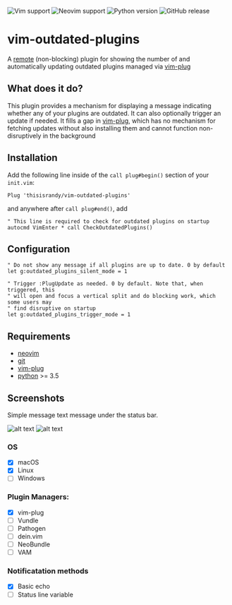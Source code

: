 ![Vim support](https://img.shields.io/badge/vim-unsupported-red.svg?style=flat-square)
![Neovim support](https://img.shields.io/badge/neovim-supported-green.svg?style=flat-square)
![Python version](https://img.shields.io/badge/python-%5E3.5-yellow?style=flat-square)
![GitHub release](https://img.shields.io/github/v/release/thisisrandy/vim-outdated-plugins?style=flat-square)

# vim-outdated-plugins

A [remote](https://pynvim.readthedocs.io/en/latest/usage/remote-plugins.html)
(non-blocking) plugin for showing the number of and automatically updating
outdated plugins managed via [vim-plug](https://github.com/junegunn/vim-plug)

## What does it do?

This plugin provides a mechanism for displaying a message indicating whether any
of your plugins are outdated. It can also optionally trigger an update if
needed. It fills a gap in [vim-plug](https://github.com/junegunn/vim-plug),
which has no mechanism for fetching updates without also installing them and
cannot function non-disruptively in the background

## Installation

Add the following line inside of the `call plug#begin()` section of your
`init.vim`:

```vim
Plug 'thisisrandy/vim-outdated-plugins'
```

and anywhere after `call plug#end()`, add

```vim
" This line is required to check for outdated plugins on startup
autocmd VimEnter * call CheckOutdatedPlugins()
```

## Configuration

```vim
" Do not show any message if all plugins are up to date. 0 by default
let g:outdated_plugins_silent_mode = 1

" Trigger :PlugUpdate as needed. 0 by default. Note that, when triggered, this
" will open and focus a vertical split and do blocking work, which some users may
" find disruptive on startup
let g:outdated_plugins_trigger_mode = 1
```

## Requirements

- [neovim](https://neovim.io/)
- [git](https://git-scm.com)
- [vim-plug](https://github.com/junegunn/vim-plug)
- [python](https://www.python.org/) >= 3.5

## Screenshots

Simple message text message under the status bar.

![alt text](https://raw.githubusercontent.com/semanser/vim-outdated-plugins/master/images/outdated.png)
![alt text](https://raw.githubusercontent.com/semanser/vim-outdated-plugins/master/images/updated.png)

### OS

- [x] macOS
- [x] Linux
- [ ] Windows

### Plugin Managers:

- [x] vim-plug
- [ ] Vundle
- [ ] Pathogen
- [ ] dein.vim
- [ ] NeoBundle
- [ ] VAM

### Notificatation methods

- [x] Basic echo
- [ ] Status line variable
